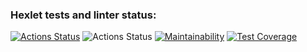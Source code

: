 ### Hexlet tests and linter status:
[![Actions Status](https://github.com/sapapck/frontend-project-46/workflows/hexlet-check/badge.svg)](https://github.com/sapapck/frontend-project-46/actions)
![Actions Status](https://github.com/sapapck/frontend-project-46/actions/workflows/node.yml/badge.svg)
[![Maintainability](https://api.codeclimate.com/v1/badges/c35eae4c694440ca7de6/maintainability)](https://codeclimate.com/github/sapapck/frontend-project-46/maintainability)
[![Test Coverage](https://api.codeclimate.com/v1/badges/c35eae4c694440ca7de6/test_coverage)](https://codeclimate.com/github/sapapck/frontend-project-46/test_coverage)